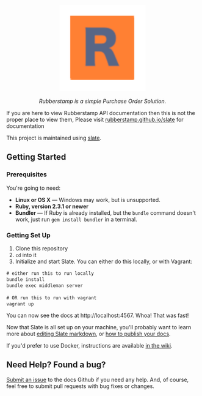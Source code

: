 <p align="center">
  <img
  src="https://raw.githubusercontent.com/rubberstamp/slate/master/source/images/logo.png"
  alt="Rubberstamp API Documentation" width="226">
</p>

<p align="center"><em>Rubberstamp is a simple Purchase Order Solution.</em></p>

If you are here to view Rubberstamp API documentation then this is not the proper place to view them,
Please visit [rubberstamp.github.io/slate](https://rubberstamp.github.io/slate) for documentation


This project is maintained using [slate](https://github.com/lord/slate).

Getting Started
---------------

### Prerequisites

You're going to need:

 - **Linux or OS X** — Windows may work, but is unsupported.
 - **Ruby, version 2.3.1 or newer**
 - **Bundler** — If Ruby is already installed, but the `bundle` command doesn't work, just run `gem install bundler` in a terminal.

### Getting Set Up

1. Clone this repository
2. `cd` into it
3. Initialize and start Slate. You can either do this locally, or with Vagrant:

```shell
# either run this to run locally
bundle install
bundle exec middleman server

# OR run this to run with vagrant
vagrant up
```

You can now see the docs at http://localhost:4567. Whoa! That was fast!

Now that Slate is all set up on your machine, you'll probably want to learn more about [editing Slate markdown](https://github.com/lord/slate/wiki/Markdown-Syntax), or [how to publish your docs](https://github.com/lord/slate/wiki/Deploying-Slate).

If you'd prefer to use Docker, instructions are available [in the wiki](https://github.com/lord/slate/wiki/Docker).

Need Help? Found a bug?
--------------------

[Submit an issue](https://github.com/rubberstamp/slate/issues) to the docs Github if you need any help.
And, of course, feel free to submit pull requests with bug fixes or changes.

